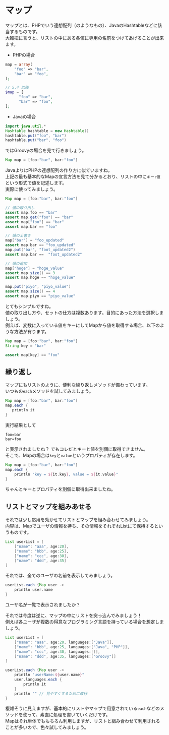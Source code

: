 # マップ
マップとは、PHPでいう連想配列（のようなもの）、JavaのHashtableなどに該当するものです。  
大雑把に言うと、リストの中にある各値に専用の名前をつけてあげることが出来ます。

- PHPの場合

```php
map = array(
    "foo" => "bar",
    "bar" => "foo",
);

// 5.4 以降
$map = [
      "foo" => "bar",
      "bar" => "foo",
];
```

- Javaの場合

```java
import java.util.*
Hashtable hashtable = new Hashtable()
hashtable.put("foo", "bar")
hashtable.put("bar", "foo")
```

ではGroovyの場合を見て行きましょう。

```groovy
Map map = [foo:"bar", bar:"foo"]
```

JavaよりはPHPの連想配列の作り方に似ていますね。  
上記の最も基本的なMapの宣言方法を見て分かるとおり、リストの中に`キー:値`という形式で値を記述します。  
実際に使ってみましょう。

```groovy
Map map = [foo:"bar", bar:"foo"]

// 値の取り出し
assert map.foo == "bar"
assert map.get("foo") == "bar"
assert map["foo"] == "bar"
assert map.bar == "foo"

// 値の上書き
map["bar"] = "foo_updated"
assert map.bar == "foo_updated"
map.put("bar", "foot_updated2")
assert map.bar ==  "foot_updated2"

// 値の追加
map["hoge"] = "hoge_value"
assert map.size() == 3
assert map.hoge == "hoge_value"

map.put("piyo", "piyo_value")
assert map.size() == 4
assert map.piyo == "piyo_value"
```

とてもシンプルですね。  
値の取り出し方や、セットの仕方は複数あります。目的にあった方法を選択しましょう。  
例えば、変数に入っている値をキーにしてMapから値を取得する場合、以下のような方法が有ります。  

```groovy
Map map = [foo:"bar", bar:"foo"]
String key = "bar"

assert map[key] == "foo"
```

## 繰り返し
マップにもリストのように、便利な繰り返しメソッドが備わっています。  
いつもの`each`メソッドを試してみましょう。  

```groovy
Map map = [foo:"bar", bar:"foo"]
map.each {
   println it
}
```
実行結果として

```
foo=bar
bar=foo
```
と表示されましたね？
でもコレだとキーと値を別個に取得できません。  
そこで、Mapの場合は`key`と`value`というプロパティが存在します。


```groovy
Map map = [foo:"bar", bar:"foo"]
map.each {
    println "key = ${it.key}, value = ${it.value}"
}
```
ちゃんとキーとプロパティを別個に取得出来ましたね。



## リストとマップを組みあせる
それでは少し応用を効かせてリストとマップを組み合わせてみましょう。  
内容は、Mapでユーザの情報を持ち、その情報をそれぞれListにて保持するというものです。

```groovy
List userList = [
    ["name": "aaa", age:20],
    ["name": "bbb", age:25],
    ["name": "ccc", age:30],
    ["name": "ddd", age:35]
]
```

それでは、全てのユーザの名前を表示してみましょう。
  
```groovy
userList.each {Map user ->
    println user.name
}
```

ユーザ名が一覧で表示されましたか？  

それでは今度は逆に、マップの中にリストを突っ込んでみましょう！  
例えば各ユーザが複数の得意なプログラミング言語を持っている場合を想定しましょう。

```groovy
List userList = [
    ["name": "aaa", age:20, languages:["Java"]],
    ["name": "bbb", age:25, languages:["Java", "PHP"]],
    ["name": "ccc", age:30, languages:[]],
    ["name": "ddd", age:35, languages:["Groovy"]]
]

userList.each {Map user ->
    println "userName:${user.name}"
    user.languages.each {
        println it
    }
    println "" // 見やすくするために改行
}
```
複雑そうに見えますが、基本的にリストやマップで用意されている`each`などのメソッドを使って、素直に処理を書いていくだけです。  
Mapはそれ単体でももちろん利用しますが、リストと組み合わせて利用されることが多いので、色々試してみましょう。
